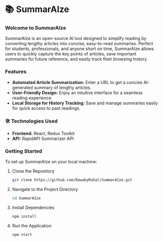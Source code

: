 # 📚 SummarAIze

### Welcome to SummarAIze
SummarAIze is an open-source AI tool designed to simplify reading by converting lengthy articles into concise, easy-to-read summaries. Perfect for students, professionals, and anyone short on time, SummarAIze allows users to quickly capture the key points of articles, save important summaries for future reference, and easily track their browsing history

### Features
 - **Automated Article Summarization:** Enter a URL to get a concise AI-generated summary of lengthy articles.
 - **User-Friendly Design:** Enjoy an intuitive interface for a seamless reading experience.
 - **Local Storage for History Tracking:** Save and manage summaries easily for quick access to past readings.

### 🛠️ Technologies Used
 - **Frontend:** React, Redux Toolkit
 - **API:** RapidAPI Summarizer API

### Getting Started
To set up SummarAIze on your local machine:

1. Clone the Repository
    ```bash
    git clone https://github.com/RawabyRahal/SummarAIze.git

2. Navigate to the Project Directory
   ```bash
   cd SummarAIze
3. Install Dependencies
   ```bash
   npm install

4. Run the Application
   ```bash
   npm start
